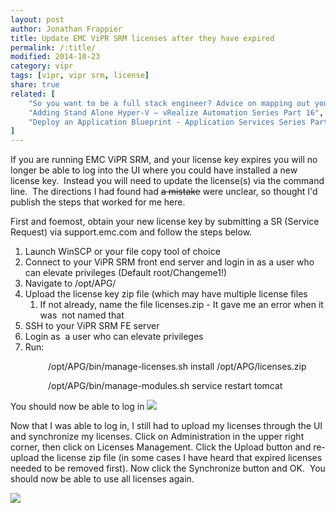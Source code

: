 ```yaml
---
layout: post
author: Jonathan Frappier
title: Update EMC ViPR SRM licenses after they have expired
permalink: /:title/
modified: 2014-10-23
category: vipr
tags: [vipr, vipr srm, license]
share: true
related: [
    "So you want to be a full stack engineer? Advice on mapping out your career,", 
    "Adding Stand Alone Hyper-V – vRealize Automation Series Part 16", 
    "Deploy an Application Blueprint - Application Services Series Part 5"
]
---
```

If you are running EMC ViPR SRM, and your license key expires you will no longer be able to log into the UI where you could have installed a new license key.  Instead you will need to update the license(s) via the command line.  The directions I had found had <del>a mistake</del> were unclear, so thought I'd publish the steps that worked for me here.

First and foemost, obtain your new license key by submitting a SR (Service Request) via support.emc.com and follow the steps below.
<ol>
	<li>Launch WinSCP or your file copy tool of choice</li>
	<li>Connect to your ViPR SRM front end server and login in as a user who can elevate privileges (Default root/Changeme1!)</li>
	<li>Navigate to /opt/APG/</li>
	<li>Upload the license key zip file (which may have multiple license files
<ol>
	<li>If not already, name the file licenses.zip - It gave me an error when it was  not named that</li>
</ol>
</li>
	<li>SSH to your ViPR SRM FE server</li>
	<li>Login as  a user who can elevate privileges</li>
	<li>Run:</li>
</ol>
<p style="padding-left: 60px;">/opt/APG/bin/manage-licenses.sh install /opt/APG/licenses.zip</p>
<p style="padding-left: 60px;">/opt/APG/bin/manage-modules.sh service restart tomcat</p>
You should now be able to log in

<img src="/images/fulls/viprsrm.png" class="fit image">

Now that I was able to log in, I still had to upload my licenses through the UI and synchronize my licenses. Click on Administration in the upper right corner, then click on Licenses Management. Click the Upload button and re-upload the license zip file (in some cases I have heard that expired licenses needed to be removed first). Now click the Synchronize button and OK.  You should now be able to use all licenses again.

<img src="/images/fulls/vipr-srm-license-syncronize.png" class="fit image">
